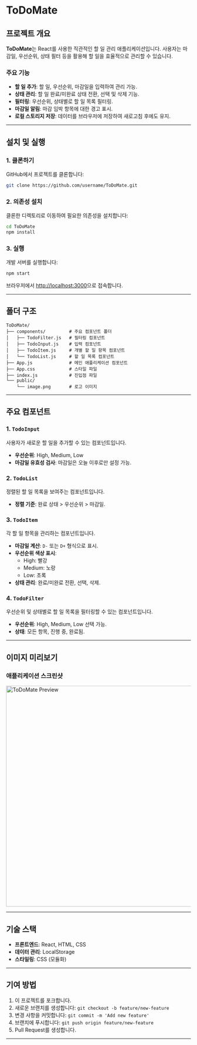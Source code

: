 # ToDoMate

## 프로젝트 개요
**ToDoMate**는 React를 사용한 직관적인 할 일 관리 애플리케이션입니다. 사용자는 마감일, 우선순위, 상태 필터 등을 활용해 할 일을 효율적으로 관리할 수 있습니다.

### 주요 기능
- **할 일 추가**: 할 일, 우선순위, 마감일을 입력하여 관리 가능.
- **상태 관리**: 할 일 완료/미완료 상태 전환, 선택 및 삭제 기능.
- **필터링**: 우선순위, 상태별로 할 일 목록 필터링.
- **마감일 알림**: 마감 임박 항목에 대한 경고 표시.
- **로컬 스토리지 저장**: 데이터를 브라우저에 저장하여 새로고침 후에도 유지.

---

## 설치 및 실행

### 1. 클론하기
GitHub에서 프로젝트를 클론합니다:
```bash
git clone https://github.com/username/ToDoMate.git
```

### 2. 의존성 설치
클론한 디렉토리로 이동하여 필요한 의존성을 설치합니다:
```bash
cd ToDoMate
npm install
```

### 3. 실행
개발 서버를 실행합니다:
```bash
npm start
```
브라우저에서 [http://localhost:3000](http://localhost:3000)으로 접속합니다.

---

## 폴더 구조

```
ToDoMate/
├── components/         # 주요 컴포넌트 폴더
│   ├── TodoFilter.js   # 필터링 컴포넌트
│   ├── TodoInput.js    # 입력 컴포넌트
│   ├── TodoItem.js     # 개별 할 일 항목 컴포넌트
│   └── TodoList.js     # 할 일 목록 컴포넌트
├── App.js              # 메인 애플리케이션 컴포넌트
├── App.css             # 스타일 파일
├── index.js            # 진입점 파일
└── public/
    └── image.png       # 로고 이미지
```

---

## 주요 컴포넌트

### 1. `TodoInput`
사용자가 새로운 할 일을 추가할 수 있는 컴포넌트입니다.
- **우선순위**: High, Medium, Low
- **마감일 유효성 검사**: 마감일은 오늘 이후로만 설정 가능.

### 2. `TodoList`
정렬된 할 일 목록을 보여주는 컴포넌트입니다.
- **정렬 기준**: 완료 상태 > 우선순위 > 마감일.

### 3. `TodoItem`
각 할 일 항목을 관리하는 컴포넌트입니다.
- **마감일 계산**: `D-` 또는 `D+` 형식으로 표시.
- **우선순위 색상 표시**:
  - High: 빨강
  - Medium: 노랑
  - Low: 초록
- **상태 관리**: 완료/미완료 전환, 선택, 삭제.

### 4. `TodoFilter`
우선순위 및 상태별로 할 일 목록을 필터링할 수 있는 컴포넌트입니다.
- **우선순위**: High, Medium, Low 선택 가능.
- **상태**: 모든 항목, 진행 중, 완료됨.

---

## 이미지 미리보기

### 애플리케이션 스크린샷
<img src="./public/image.png" alt="ToDoMate Preview" width="600">

---

## 기술 스택
- **프론트엔드**: React, HTML, CSS
- **데이터 관리**: LocalStorage
- **스타일링**: CSS (모듈화)

---

## 기여 방법
1. 이 프로젝트를 포크합니다.
2. 새로운 브랜치를 생성합니다: `git checkout -b feature/new-feature`
3. 변경 사항을 커밋합니다: `git commit -m 'Add new feature'`
4. 브랜치에 푸시합니다: `git push origin feature/new-feature`
5. Pull Request를 생성합니다.

---
